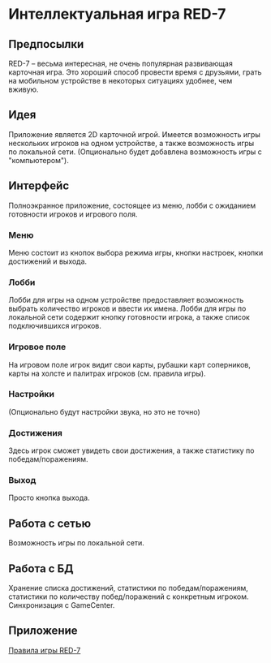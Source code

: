 # Интеллектуальная игра RED-7

## Предпосылки

RED-7 – весьма интересная, не очень популярная развивающая карточная игра. Это хороший способ провести время с друзьями, грать на мобильном устройстве в некоторых ситуациях удобнее, чем вживую.

## Идея

Приложение является 2D карточной игрой. Имеется возможность игры нескольких игроков на одном устройстве, а также возможность игры по локальной сети. (Опционально будет добавлена возможность игры с "компьютером").

## Интерфейс

Полноэкранное приложение, состоящее из меню, лобби с ожиданием готовности игроков и игрового поля.

### Меню

Меню состоит из кнопок выбора режима игры, кнопки настроек, кнопки достижений и выхода.

### Лобби

Лобби для игры на одном устройстве предоставляет возможность выбрать количество игроков и ввести их имена. Лобби для игры по локальной сети содержит кнопку готовности игрока, а также список подключившихся игроков.

### Игровое поле

На игровом поле игрок видит свои карты, рубашки карт соперников, карты на холсте и палитрах игроков (см. правила игры).

### Настройки

(Опционально будут настройки звука, но это не точно)

### Достижения

Здесь игрок сможет увидеть свои достижения, а также статистику по победам/поражениям.

### Выход

Просто кнопка выхода.

## Работа с сетью

Возможность игры по локальной сети.

## Работа с БД

Хранение списка достижений, статистики по победам/поражениям, статистики по количеству побед/поражений с конкретным игроком. Синхронизация с GameCenter.

## Приложение

[Правила игры RED-7](https://hobbyworld.ru/download/rules/Red7-rules_web1.pdf)
